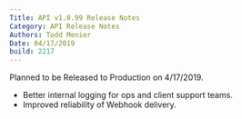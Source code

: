 ```yaml
---
Title: API v1.0.99 Release Notes
Category: API Release Notes
Authors: Todd Menier
Date: 04/17/2019
build: 2217
---
```


Planned to be Released to Production on 4/17/2019.

- Better internal logging for ops and client support teams.
- Improved reliability of Webhook delivery.
